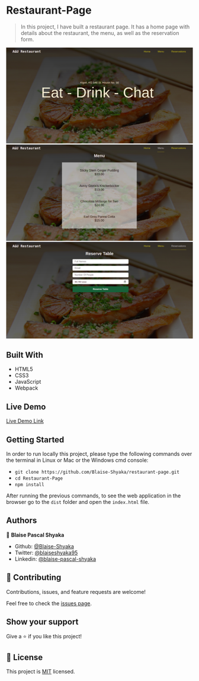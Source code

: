 # Restaurant-Page

> In this project, I have built a restaurant page. It has a home page with details about the restaurant, the menu, as well as the reservation form.

![screenshot1](./src/Screenshot1.png)
![screenshot2](./src/Screenshot2.png)
![screenshot3](./src/Screenshot3.png)

## Built With

- HTML5
- CSS3
- JavaScript
- Webpack

## Live Demo

[Live Demo Link](https://raw.githack.com/Blaise-Shyaka/Restaurant-Page/restaurant-page-features/dist/index.html)

## Getting Started

In order to run locally this project, please type the following commands over the terminal in Linux or Mac or the Windows cmd console:

- `git clone https://github.com/Blaise-Shyaka/restaurant-page.git`
- `cd Restaurant-Page`
- `npm install`

After running the previous commands, to see the web application in the browser go to the `dist` folder and open the `index.html` file.

## Authors

👤 **Blaise Pascal Shyaka**

- Github: [@Blaise-Shyaka](https://github.com/Blaise-Shyaka)
- Twitter: [@blaiseshyaka95](https://twitter.com/blaise_shyaka95)
- Linkedin: [@blaise-pascal-shyaka](https://www.linkedin.com/in/blaise-pascal-shyaka)

## 🤝 Contributing

Contributions, issues, and feature requests are welcome!

Feel free to check the [issues page](https://github.com/Blaise-Shyaka/restaurant-page/issues).

## Show your support

Give a ⭐️ if you like this project!

## 📝 License

This project is [MIT](./LICENSE) licensed.